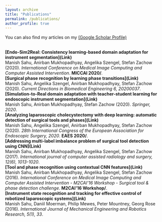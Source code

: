 ```yaml
---
layout: archive
title: "Publications"
permalink: /publications/
author_profile: true
---
```


You can also find my articles on my [(Google Scholar Profile)](https://scholar.google.de/citations?user=OcVBk1MAAAAJ&hl=en)

<br>
<b>[Endo-Sim2Real: Consistency learning-based domain adaptation for instrument segmentation](Link)</b> <br>
Manish Sahu, Anirban Mukhopadhyay, Angelika Szengel, Stefan Zachow (2020).
<i>International Conference on Medical Image Computing and Computer Assisted Intervention</i>. <b>MICCAI 2020/</b>.

<br>
<b>[Surgical phase recognition by learning phase transitions](Link)</b> <br>
Manish Sahu, Angelika Szengel, Anirban Mukhopadhyay, Stefan Zachow (2020).
<i>Current Directions in Biomedical Engineering 6, 20200037</i>.

<br>
<b>[Simulation-to-Real domain adaptation with teacher-student learning for endoscopic instrument segmentation](Link)</b> <br>
Manish Sahu, Anirban Mukhopadhyay, Stefan Zachow (2020).
<i>Springer, 2020</i>.

<br>
<b>[Analyzing laparoscopic cholecystectomy with deep learning: automatic detection of surgical tools and phases](Link)</b> <br>
Manish Sahu, Angelika Szengel, Anirban Mukhopadhyay, Stefan Zachow (2020).
<i>28th International Congress of the European Association for Endoscopic Surgery, 2020</i>. <b>EAES 2020/</b>.

<br>
<b>[Addressing multi-label imbalance problem of surgical tool detection using CNN](Link)</b> <br>
Manish Sahu, Anirban Mukhopadhyay, Angelika Szengel, Stefan Zachow (2017).
<i>International journal of computer assisted radiology and surgery, 12(6), 1013-1020</i>.

<br>
<b>[Tool and phase recognition using contextual CNN features](Link)</b> <br>
Manish Sahu, Anirban Mukhopadhyay, Angelika Szengel, Stefan Zachow (2016).
<i>International Conference on Medical Image Computing and Computer Assisted Intervention - M2CAI'16 Workshop - Surgical tool & phase detection challenge</i>. <b>M2CAI'16 Workshop/</b>.

<br>
<b>[Instrument state recognition and tracking for effective control of robotized laparoscopic systems](Link)</b> <br>
Manish Sahu, Daniil Moerman, Philip Mewes, Peter Mountney, Georg Rose (2016).
<i>International Journal of Mechanical Engineering and Robotics Research, 5(1), 33</i>.
